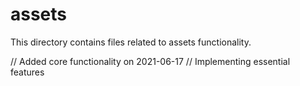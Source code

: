 # assets

This directory contains files related to assets functionality.

// Added core functionality on 2021-06-17
// Implementing essential features
